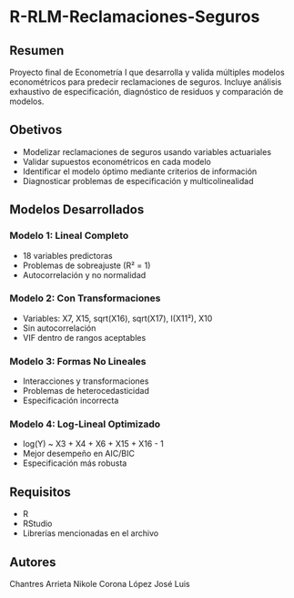 # R-RLM-Reclamaciones-Seguros

## Resumen

Proyecto final de Econometría I que desarrolla y valida múltiples modelos econométricos para predecir reclamaciones de seguros. Incluye análisis exhaustivo de especificación, diagnóstico de residuos y comparación de modelos.

## Obetivos

- Modelizar reclamaciones de seguros usando variables actuariales
- Validar supuestos econométricos en cada modelo
- Identificar el modelo óptimo mediante criterios de información
- Diagnosticar problemas de especificación y multicolinealidad

## Modelos Desarrollados

### Modelo 1: Lineal Completo
- 18 variables predictoras
- Problemas de sobreajuste (R² = 1)
- Autocorrelación y no normalidad

### Modelo 2: Con Transformaciones
- Variables: X7, X15, sqrt(X16), sqrt(X17), I(X11²), X10
- Sin autocorrelación
- VIF dentro de rangos aceptables

### Modelo 3: Formas No Lineales
- Interacciones y transformaciones
- Problemas de heterocedasticidad
- Especificación incorrecta

### Modelo 4: Log-Lineal Optimizado
- log(Y) ~ X3 + X4 + X6 + X15 + X16 - 1
- Mejor desempeño en AIC/BIC
- Especificación más robusta

## Requisitos

- R
- RStudio
- Librerías mencionadas en el archivo

## Autores

Chantres Arrieta Nikole
Corona López José Luis

